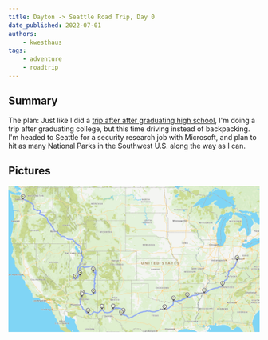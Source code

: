 ```yaml
---
title: Dayton -> Seattle Road Trip, Day 0
date_published: 2022-07-01
authors:
    - kwesthaus
tags:
    - adventure
    - roadtrip
---
```


## Summary

The plan: Just like I did a [trip after after graduating high school](https://www.trailjournals.com/adventurousreflection), I'm doing a trip after graduating college, but this time driving instead of backpacking. I'm headed to Seattle for a security research job with Microsoft, and plan to hit as many National Parks in the Southwest U.S. along the way as I can.


## Pictures

![Map of general route: Ohio, Kentucky, Tennessee, A…Mexico, Arizona, Utah, Idaho, Oregon, Washington](/public/images/dayton-seattle-road-trip-day-00/2022-06-29T13:10:32-04:00.png)


